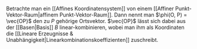 Betrachte man ein [[Affines Koordinatensystem]] von einem [[Affiner Punkt-Vektor-Raum|affinem Punkt-Vektor-Raum]]. Dann nennt man $\phi(O, P) = \vec{OP}$ den zu $P$ gehörige Ortsvektor.
$\vec{OP}$ lässt sich dabei aus der [[Basen|Basis]] $B$ linear-kombinieren, wobei man ihm als Koordinaten die [[Lineare Erzeugnisse & Unabhängigkeit|Linearkombinationskoeffizienten]] zuschreibt.

